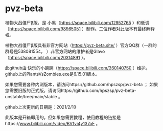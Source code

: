 # pvz-beta

植物大战僵尸β版，是
小黑（https://space.bilibili.com/12952765
）和低调（https://space.bilibili.com/98965051
）制作。二位作者对此版本有最终解释权。

植物大战僵尸β版具有非官方网站（https://pvz-beta.site/
）官方QQ群（一群的群号是538081554。
）非官方网站的维护者是Glavo（https://space.bilibili.com/20314891
）。

此github由
快乐的小豌豌（https://space.bilibili.com/360140750
）维护。github上的PlantsVsZombies.exe是6.15.01版本。

如果您需要各种内测版本，请访问https://github.com/hpszsp/pvz-beta
；
如果您需要旧版的正式版，请访问https://github.com/hpszsp/pvz-beta-unstable/tree/main/stable
。

github上次更新的日期是：2021/2/10

此版本是开箱即用的。但如果您需要教程，使用教程的链接是https://www.bilibili.com/video/BV1vi4y137oF
。
